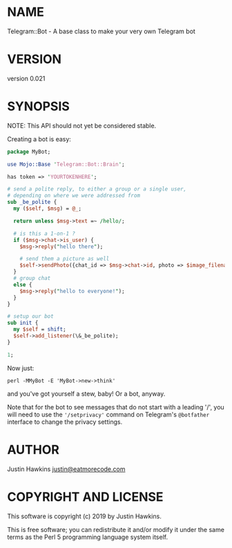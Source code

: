 # NAME

Telegram::Bot - A base class to make your very own Telegram bot

# VERSION

version 0.021

# SYNOPSIS

NOTE: This API should not yet be considered stable.

Creating a bot is easy:

```perl
package MyBot;

use Mojo::Base 'Telegram::Bot::Brain';

has token => 'YOURTOKENHERE';

# send a polite reply, to either a group or a single user,
# depending on where we were addressed from
sub _be_polite {
  my ($self, $msg) = @_;

  return unless $msg->text =~ /hello/;

  # is this a 1-on-1 ?
  if ($msg->chat->is_user) {
    $msg->reply("hello there");

    # send them a picture as well
    $self->sendPhoto({chat_id => $msg->chat->id, photo => $image_filename});
  }
  # group chat
  else {
    $msg->reply("hello to everyone!");
  }
}

# setup our bot
sub init {
  my $self = shift;
  $self->add_listener(\&_be_polite);
}

1;
```

Now just:

```
perl -MMyBot -E 'MyBot->new->think'
```

and you've got yourself a stew, baby! Or a bot, anyway.

Note that for the bot to see messages that do not start with a leading '/', you will need to use
the `'/setprivacy'` command on Telegram's `@botfather` interface to change the privacy settings.

# AUTHOR

Justin Hawkins <justin@eatmorecode.com>

# COPYRIGHT AND LICENSE

This software is copyright (c) 2019 by Justin Hawkins.

This is free software; you can redistribute it and/or modify it under
the same terms as the Perl 5 programming language system itself.
